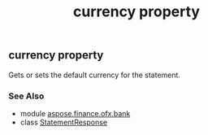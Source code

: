 ﻿---
title: currency property
second_title: Aspose.Finance for Python via .NET API References
description: 
type: docs
weight: 80
url: /python-net/aspose.finance.ofx.bank/statementresponse/currency/
is_root: false
---

## currency property


Gets or sets the default currency for the statement.

### See Also
* module [aspose.finance.ofx.bank](../../)
* class [StatementResponse](/finance/python-net/aspose.finance.ofx.bank/statementresponse)
